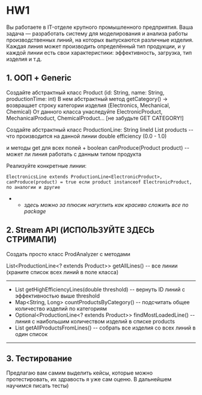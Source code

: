 # HW1
Вы работаете в IT-отделе крупного промышленного предприятия. Ваша задача — разработать систему для моделирования и анализа работы производственных линий, на которых выпускаются различные изделия. Каждая линия может производить определённый тип продукции, и у каждой линии есть свои характеристики: эффективность, загрузка, тип изделия и т.д.

## 1. ООП + Generic

Создайте абстрактный класс Product (id: String, name: String, productionTime: int)
В нем абстрактный метод getCategory() -> возвращает строку категории изделия (Electronics, Mechanical, Chemical)
От данного класса унаследуйте ElectronicProduct, MechanicalProduct, ChemicalProduct... [не забудьте GET CATEGORY!]

Создайте абстрактный класс ProductionLine<T extends Product>:
String lineId
List<T> products -- что производится на данной линии
double efficiency (0.0 - 1.0)

и методы get для всех полей + boolean canProduce(Product product) -- может ли линия работать с данным типом продукта

Реализуйте конкретные линии:
```
ElectronicsLine extends ProductionLine<ElectronicProduct>, canProduce(product) = true если product instanceof ElectronicProduct, по аналогии и другие
```

* - *здесь можно за плюсик нагуглить как красиво сложить все по package*

## 2. Stream API (ИСПОЛЬЗУЙТЕ ЗДЕСЬ СТРИМАПИ)

Создать просто класс ProdAnalyzer с методами

List<ProductionLine<? extends Product>> getAllLines() -- все линии (храните список всех линий в поле класса)

---

- List<String> getHighEfficiencyLines(double threshold) -- вернуть ID линий с эффективностью выше threshold
- Map<String, Long> countProductsByCategory() -- подсчитать общее количество изделий по категориям
- Optional<ProductionLine<? extends Product>> findMostLoadedLine() -- линия с наибольшим количеством изделий в списке products
- List<Product> getAllProductsFromLines() -- собрать все изделия со всех линий в один список

---

## 3. Тестирование

Предлагаю вам самим выделить кейсы, которые можно протестировать, их здравость я уже сам оценю. В дальнейшем научимся писать тесты)

